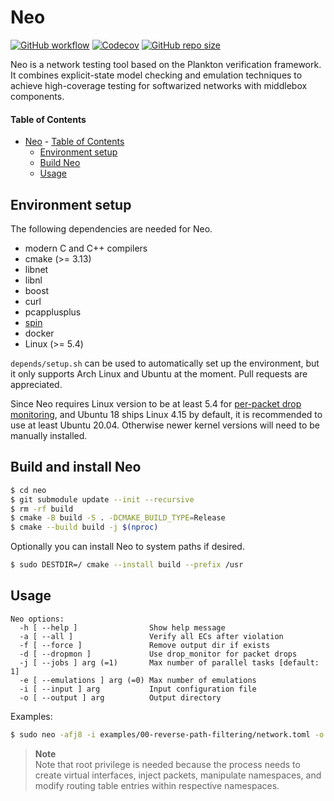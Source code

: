 Neo
===

[![GitHub workflow](https://github.com/netarch/neo/workflows/test/badge.svg)](https://github.com/netarch/neo/actions)
[![Codecov](https://img.shields.io/codecov/c/github/netarch/neo.svg)](https://codecov.io/gh/netarch/neo)
[![GitHub repo size](https://img.shields.io/github/repo-size/netarch/neo.svg)](https://github.com/netarch/neo)

Neo is a network testing tool based on the Plankton verification framework. It
combines explicit-state model checking and emulation techniques to achieve
high-coverage testing for softwarized networks with middlebox components.

#### Table of Contents

- [Neo](#neo)
      - [Table of Contents](#table-of-contents)
  - [Environment setup](#environment-setup)
  - [Build Neo](#build-neo)
  - [Usage](#usage)


## Environment setup

The following dependencies are needed for Neo.

- modern C and C++ compilers
- cmake (>= 3.13)
- libnet
- libnl
- boost
- curl
- pcapplusplus
- [spin](https://github.com/nimble-code/Spin)
- docker
- Linux (>= 5.4)

`depends/setup.sh` can be used to automatically set up the environment, but it
only supports Arch Linux and Ubuntu at the moment. Pull requests are
appreciated.

Since Neo requires Linux version to be at least 5.4 for [per-packet drop
monitoring](https://github.com/torvalds/linux/commit/ca30707dee2bc8bc81cfd8b4277fe90f7ca6df1f),
and Ubuntu 18 ships Linux 4.15 by default, it is recommended to use at least
Ubuntu 20.04. Otherwise newer kernel versions will need to be manually
installed.

## Build and install Neo

```sh
$ cd neo
$ git submodule update --init --recursive
$ rm -rf build
$ cmake -B build -S . -DCMAKE_BUILD_TYPE=Release
$ cmake --build build -j $(nproc)
```

Optionally you can install Neo to system paths if desired.

```sh
$ sudo DESTDIR=/ cmake --install build --prefix /usr
```

## Usage

```
Neo options:
  -h [ --help ]                Show help message
  -a [ --all ]                 Verify all ECs after violation
  -f [ --force ]               Remove output dir if exists
  -d [ --dropmon ]             Use drop_monitor for packet drops
  -j [ --jobs ] arg (=1)       Max number of parallel tasks [default: 1]
  -e [ --emulations ] arg (=0) Max number of emulations
  -i [ --input ] arg           Input configuration file
  -o [ --output ] arg          Output directory
```

Examples:

```sh
$ sudo neo -afj8 -i examples/00-reverse-path-filtering/network.toml -o output
```

> **Note** <br/>
> Note that root privilege is needed because the process needs to create virtual
> interfaces, inject packets, manipulate namespaces, and modify routing table
> entries within respective namespaces.
